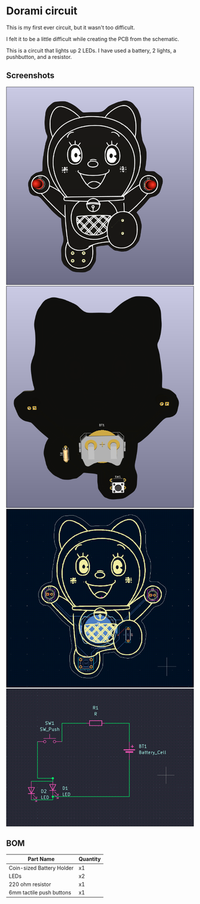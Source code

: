 # Dorami circuit
This is my first ever circuit, but it wasn't too difficult.

I felt it to be a little difficult while creating the PCB from the schematic.

This is a circuit that lights up 2 LEDs. I have used a battery, 2 lights, a pushbutton, and a resistor.

## Screenshots
![3dfront](assets/3dfront.png)
![3dback](assets/3dback.png)
![pcb](assets/pcb.png)
![schematic](assets/schematic.png)

## BOM

| Part Name  | Quantity |
| ------------- | ------------- |
| Coin-sized Battery Holder  | x1  |
| LEDs  | x2  |
| 220 ohm resistor | x1 |
| 6mm tactile push buttons | x1 |
